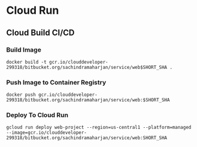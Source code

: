 # Cloud Run #

## Cloud Build CI/CD ##

### Build Image ###
```shell
docker build -t gcr.io/clouddeveloper-299318/bitbucket.org/sachindramaharjan/service/web$SHORT_SHA .
```

### Push Image to Container Registry ###
```shell
docker push gcr.io/clouddeveloper-299318/bitbucket.org/sachindramaharjan/service/web:$SHORT_SHA
```

### Deploy To Cloud Run ###

``` shell
gcloud run deploy web-project --region=us-central1 --platform=managed --image=gcr.io/clouddeveloper-299318/bitbucket.org/sachindramaharjan/service/web:SHORT_SHA
```
